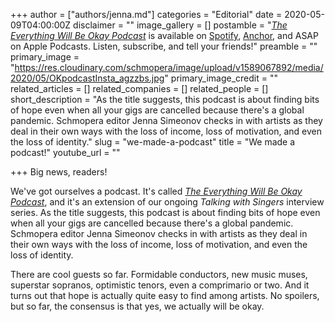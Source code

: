 +++
author = ["authors/jenna.md"]
categories = "Editorial"
date = 2020-05-09T04:00:00Z
disclaimer = ""
image_gallery = []
postamble = "[_The Everything Will Be Okay Podcast_](https://anchor.fm/tewbop) is available on [Spotify](https://open.spotify.com/show/5QfYMk8SUnL7RhCUJOxwf5), [Anchor](https://anchor.fm/tewbop), and ASAP on Apple Podcasts. Listen, subscribe, and tell your friends!"
preamble = ""
primary_image = "https://res.cloudinary.com/schmopera/image/upload/v1589067892/media/2020/05/OKpodcastInsta_agzzbs.jpg"
primary_image_credit = ""
related_articles = []
related_companies = []
related_people = []
short_description = "As the title suggests, this podcast is about finding bits of hope even when all your gigs are cancelled because there's a global pandemic. Schmopera editor Jenna Simeonov checks in with artists as they deal in their own ways with the loss of income, loss of motivation, and even the loss of identity."
slug = "we-made-a-podcast"
title = "We made a podcast!"
youtube_url = ""

+++
Big news, readers!

We've got ourselves a podcast. It's called [_The Everything Will Be Okay Podcast_](https://anchor.fm/tewbop), and it's an extension of our ongoing _Talking with Singers_ interview series. As the title suggests, this podcast is about finding bits of hope even when all your gigs are cancelled because there's a global pandemic. Schmopera editor Jenna Simeonov checks in with artists as they deal in their own ways with the loss of income, loss of motivation, and even the loss of identity.

There are cool guests so far. Formidable conductors, new music muses, superstar sopranos, optimistic tenors, even a comprimario or two. And it turns out that hope is actually quite easy to find among artists. No spoilers, but so far, the consensus is that yes, we actually will be okay.